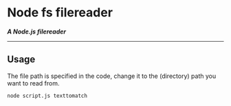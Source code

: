 # Node fs filereader

***A Node.js filereader***

---

## Usage

The file path is specified in the code, change it to the (directory) path you want to read from.
```bash
node script.js texttomatch
```
